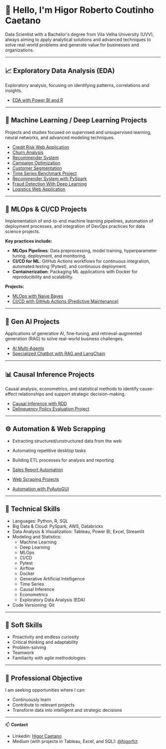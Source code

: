 # 👋 Hello, I'm Higor Roberto Coutinho Caetano

Data Scientist with a Bachelor's degree from Vila Velha University (UVV), always aiming to apply analytical solutions and advanced techniques to solve real-world problems and generate value for businesses and organizations.

---

## 📈 Exploratory Data Analysis (EDA)
Exploratory analysis, focusing on identifying patterns, correlations and insights.

- [EDA with Power BI and R](https://github.com/higorfct/EDA-with-Power-BI)

---

## 🤖 Machine Learning / Deep Learning Projects
Projects and studies focused on supervised and unsupervised learning, neural networks, and advanced modeling techniques.

- [Credit Risk Web Application](https://github.com/higorfct/Credit-Risk-Assessment-Project-)
- [Churn Analysis](https://github.com/higorfct/Churn-Analysis)  
- [Recommender System](https://github.com/higorfct/Recommender-System)  
- [Campaign Optimization](https://github.com/higorfct/Campaign-Optmization-)  
- [Customer Segmentation](https://github.com/higorfct/Customer-Segmentation-)  
- [Time Series Benchmark Project](https://github.com/higorfct/Time-Series-Benchmark-Project)  
- [Recommender System with PySpark](https://github.com/higorfct/Recommender-System-with-PySpark)  
- [Fraud Detection With Deep Learning](https://github.com/higorfct/Fraud-Detection-.)  
- [Logistics Web Application](https://github.com/higorfct/Logistics-Web-Application)

---

## 🚀 MLOps & CI/CD Projects
Implementation of end-to-end machine learning pipelines, automation of deployment processes, and integration of DevOps practices for data science projects.  

**Key practices include:**  
- **MLOps Pipelines**: Data preprocessing, model training, hyperparameter tuning, deployment, and monitoring.  
- **CI/CD for ML**: GitHub Actions workflows for continuous integration, automated testing (Pytest), and continuous deployment.  
- **Containerization**: Packaging ML applications with Docker for reproducibility and scalability.  

**Projects:**  
- [MLOps with Naive Bayes](https://github.com/higorfct/MLOps-with-Naive-Bayes)  
- [CI/CD with GitHub Actions (Predictive Maintenance)](https://github.com/higorfct/Predictive-Maintenance)  

---

## 🧬 Gen AI Projects
Applications of generative AI, fine-tuning, and retrieval-augmented generation (RAG) to solve real-world business challenges.

- [AI Multi-Agents](https://github.com/higorfct/AI-Multi-Agents-)  
- [Specialized Chatbot with RAG and LangChain](https://github.com/higorfct/Specialized-chabot-with-RAG-and-LangChain/blob/main/README.md)  

---

## 📊 Causal Inference Projects
Causal analysis, econometrics, and statistical methods to identify cause-effect relationships and support strategic decision-making.

- [Causal Inference with RDD](https://github.com/higorfct/Causal-Inference-with-RDD/tree/main)  
- [Delinquency Policy Evaluation Project](https://github.com/higorfct/Delinquency-Policy-Evaluation-Project)  

---

## ⚙️ Automation & Web Scrapping
- Extracting structured/unstructured data from the web  
- Automating repetitive desktop tasks  
- Building ETL processes for analysis and reporting

- [Sales Report Automation](https://github.com/higorfct/Sales-Report-Automation)  
- [Web Scraping Projects](https://github.com/higorfct/Webscrapping)  
- [Automation with PyAutoGUI](https://github.com/higorfct/Automation-with-PyAutoGui)  

---

## 🚀 Technical Skills
- Languages: Python, R, SQL  
- Big Data & Cloud: PySpark, AWS, Databricks  
- Data Analysis & Visualization: Tableau, Power BI, Excel, Streamlit  
- Modeling and Statistics:  
  - Machine Learning  
  - Deep Learning  
  - MLOps  
  - CI/CD  
  - Pytest  
  - Airflow  
  - Docker  
  - Generative Artificial Intelligence  
  - Time Series  
  - Causal Inference  
  - Econometrics  
  - Exploratory Data Analysis (EDA)  
- Code Versioning: Git  

---

## 🧠 Soft Skills
- Proactivity and endless curiosity  
- Critical thinking and adaptability  
- Problem-solving  
- Teamwork  
- Familiarity with agile methodologies  

---

## 🎯 Professional Objective
I am seeking opportunities where I can:

- Continuously learn  
- Contribute to relevant projects  
- Transform data into intelligent and strategic decisions  

---

📫 **Contact**  
- Linkedin: [Higor Caetano](https://www.linkedin.com/in/higor-caetano-049521136/)  
- Medium (with projects in Tableau, Excel, and SQL): [@higorfct](https://medium.com/@higorfct)  
